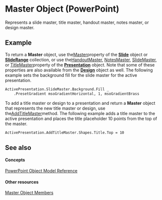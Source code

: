 
# Master Object (PowerPoint)

Represents a slide master, title master, handout master, notes master, or design master.


## Example

To return a  **Master** object, use the[Master](cec5385d-f6af-dd8d-7989-251a70c4937e.md)property of the  **[Slide](afe42344-6898-00d2-ecc1-b0ed23a71fe8.md)** object or **[SlideRange](440ab59d-744a-209f-bf28-d0acd3a21e1a.md)** collection, or use the[HandoutMaster](d80a8e51-61db-8da0-1fda-20a043e62569.md), [NotesMaster](0889b69b-4c51-82cf-ccc2-ccb211d8a34e.md), [SlideMaster](c6a9263c-462a-e9d8-7afc-32da3e133e90.md), or [TitleMaster](d5a84b2a-fff0-dcb5-e744-466428a586b5.md)property of the  **[Presentation](ec75cf52-69f8-d35b-0a26-4a8da8a9683f.md)** object. Note that some of these properties are also available from the **[Design](3b02c779-8313-9512-c8d9-cf8a3883229f.md)** object as well. The following example sets the background fill for the slide master for the active presentation.


```vb
ActivePresentation.SlideMaster.Background.Fill _
    .PresetGradient msoGradientHorizontal, 1, msoGradientBrass
```

To add a title master or design to a presentation and return a  **Master** object that represents the new title master or design, use the[AddTitleMaster](b49baa5b-217a-ab6d-3cb3-ff74e533ef20.md)method. The following example adds a title master to the active presentation and places the title placeholder 10 points from the top of the master.




```vb
ActivePresentation.AddTitleMaster.Shapes.Title.Top = 10
```


## See also


#### Concepts


[PowerPoint Object Model Reference](00acd64a-5896-0459-39af-98df2849849e.md)
#### Other resources


[Master Object Members](156762f4-61b8-43d0-2ce3-3069184cc225.md)
